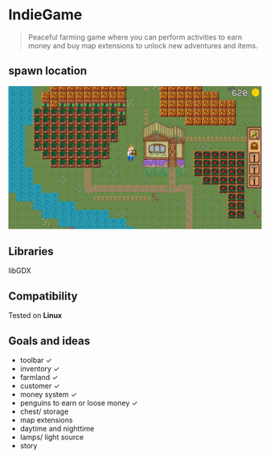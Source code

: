 # IndieGame
> Peaceful farming game where you can perform activities to earn money and buy map extensions to unlock new adventures and items.

## spawn location
![](README_pictures/IndieGame_spawnArea.png "spawn location")

## Libraries
libGDX

## Compatibility 
Tested on **Linux**
                    
## Goals and ideas
- toolbar ✓
- inventory ✓
- farmland ✓
- customer ✓
- money system ✓
- penguins to earn or loose money ✓
- chest/ storage
- map extensions
- daytime and nighttime
- lamps/ light source
- story
